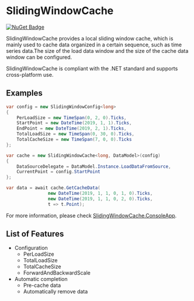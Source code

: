 # SlidingWindowCache

[![NuGet Badge](https://buildstats.info/nuget/SlidingWindowCache)](https://www.nuget.org/packages/SlidingWindowCache)

SlidingWindowCache provides a local sliding window cache, which is mainly used to cache data organized in a certain sequence, such as time series data.The size of the load data window and the size of the cache data window can be configured.

SlidingWindowCache is compliant with the .NET standard and supports cross-platform use.

## Examples

```csharp
var config = new SlidingWindowConfig<long>
{
    PerLoadSize = new TimeSpan(0, 2, 0).Ticks,
    StartPoint = new DateTime(2019, 1, 1).Ticks,
    EndPoint = new DateTime(2019, 2, 1).Ticks,
    TotalLoadSize = new TimeSpan(0, 30, 0).Ticks,
    TotalCacheSize = new TimeSpan(7, 0, 0).Ticks
};

var cache = new SlidingWindowCache<long, DataModel>(config)
{
    DataSourceDelegate = DataModel.Instance.LoadDataFromSource,
    CurrentPoint = config.StartPoint
};

var data = await cache.GetCacheData(
                new DateTime(2019, 1, 1, 0, 1, 0).Ticks,
                new DateTime(2019, 1, 1, 0, 2, 0).Ticks,
                t => t.Point);
```

For more information, please check [SlidingWindowCache.ConsoleApp](test/SlidingWindowCache.ConsoleApp/Program.cs).

## List of Features

- Configuration
  - PerLoadSize
  - TotalLoadSize
  - TotalCacheSize
  - ForwardAndBackwardScale
- Automatic completion
  - Pre-cache data
  - Automatically remove data
